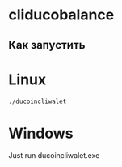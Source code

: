 # cliducobalance

## Как запустить

# Linux

```
./ducoincliwalet
```
# Windows

Just run ducoincliwalet.exe
